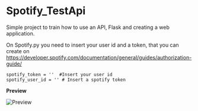 # Spotify_TestApi
Simple project to train how to use an API, Flask and creating a web application.

On Spotify.py you need to insert your user id and a token, that you can create on https://developer.spotify.com/documentation/general/guides/authorization-guide/

```
spotify_token = ''  #Insert your user id
spotify_user_id = '' # Insert a spotify token
```

**Preview**

![Preview](https://media.giphy.com/media/llByRJtpKaaBNIK0tg/giphy.gif)
